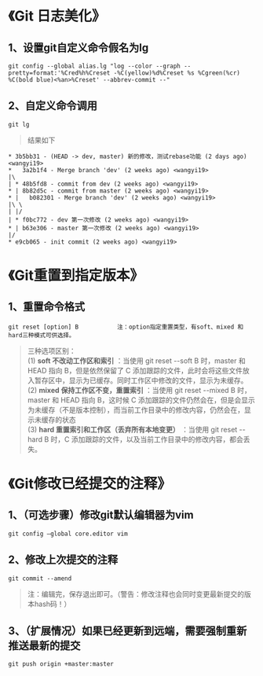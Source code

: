 # 《Git 日志美化》

## 1、设置git自定义命令假名为lg
```
git config --global alias.lg "log --color --graph --pretty=format:'%Cred%h%Creset -%C(yellow)%d%Creset %s %Cgreen(%cr) %C(bold blue)<%an>%Creset' --abbrev-commit --"
```
## 2、自定义命令调用
```
git lg
```
> 结果如下
```
* 3b5bb31 - (HEAD -> dev, master) 新的修改，测试rebase功能 (2 days ago) <wangyi19>
*   3a2b1f4 - Merge branch 'dev' (2 weeks ago) <wangyi19>
|\
| * 48b5fd8 - commit from dev (2 weeks ago) <wangyi19>
* | 8b82d5c - commit from master (2 weeks ago) <wangyi19>
* |   b082301 - Merge branch 'dev' (2 weeks ago) <wangyi19>
|\ \
| |/
| * f0bc772 - dev 第一次修改 (2 weeks ago) <wangyi19>
* | b63e306 - master 第一次修改 (2 weeks ago) <wangyi19>
|/
* e9cb065 - init commit (2 weeks ago) <wangyi19>
```

# 《Git重置到指定版本》

## 1、重置命令格式
```
git reset [option] B           注：option指定重置类型，有soft、mixed 和 hard三种模式可供选择。
```
>三种选项区别：  
(1) **soft 不改动工作区和索引** ：当使用 git reset --soft B 时，master 和 HEAD 指向 B，但是依然保留了 C 添加跟踪的文件，此时会将这些文件放入暂存区中，显示为已缓存。同时工作区中修改的文件，显示为未缓存。  
(2) **mixed 保持工作区不变，重置索引** ：当使用 git reset --mixed B 时，master 和 HEAD 指向 B，这时候 C 添加跟踪的文件仍然会在，但是会显示为未缓存（不是版本控制），而当前工作目录中的修改内容，仍然会在，显示未缓存的状态  
(3) **hard 重置索引和工作区（丢弃所有本地变更）** ：当使用 git reset --hard B 时，C 添加跟踪的文件，以及当前工作目录中的修改内容，都会丢失。

# 《Git修改已经提交的注释》

## 1、（可选步骤）修改git默认编辑器为vim
```
git config –global core.editor vim
```
## 2、修改上次提交的注释
```
git commit --amend
```
>注：编辑完，保存退出即可。（警告：修改注释也会同时变更最新提交的版本hash码！）

## 3、（扩展情况）如果已经更新到远端，需要强制重新推送最新的提交
```
git push origin +master:master
```
